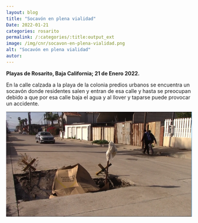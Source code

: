 ```yaml
---
layout: blog
title: "Socavón en plena vialidad"
Date: 2022-01-21
categories: rosarito
permalink: /:categories/:title:output_ext
image: /img/cnr/socavon-en-plena-vialidad.png
alt: "Socavón en plena vialidad"
autor:
---
```


**Playas de Rosarito, Baja California; 21 de Enero 2022.** 

 En la calle calzada a la playa de la colonia predios urbanos se encuentra un socavón donde residentes salen y entran de esa calle y hasta se preocupan debido a que por esa calle baja el agua y al llover y taparse puede provocar un accidente.

<div id="carouselExampleSlidesOnly" class="carousel slide" data-ride="carousel">
  <div class="carousel-inner">
    <div class="carousel-item active">
       <img class="d-block w-100" src="/img/cnr/socavon-en-plena-vialidad.png" loading="lazy"  alt="Socavón en plena vialidad">
    </div>
  </div>
</div>